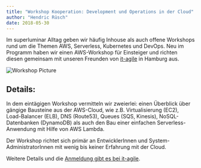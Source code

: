 ```yaml
---
title: "Workshop Kooperation: Development und Operations in der Cloud"
author: "Hendric Rüsch"
date: 2018-05-30
---
```


Im superluminar Alltag geben wir häufig Inhouse als auch offene Workshops rund um die Themen AWS, Serverless, Kubernetes und DevOps.
Neu im Programm haben wir einen AWS-Workshop für Einsteiger und richten diesen gemeinsam mit unseren Freunden von [it-agile](https://it-agile.de) in Hamburg aus.

![Workshop Picture](img/workshop-pic.jpg)


## Details:

In dem eintägigen Workshop vermitteln wir zweierlei: einen Überblick über gängige Bausteine aus der AWS-Cloud, wie z.B. Virtualisierung (EC2), Load-Balancer (ELB), DNS (Route53), Queues (SQS, Kinesis), NoSQL-Datenbanken (DynamoDB) als auch
den Bau einer einfachen Serverless-Anwendung mit Hilfe von AWS Lambda.

Der Workshop richtet sich primär an EntwicklerInnen und System-AdministratorInnen mit wenig bis keiner Erfahrung mit der Cloud.

Weitere Details und die [Anmeldung gibt es bei it-agile](https://www.it-agile.de/ausbildung/entwickler/entwicklung-und-betrieb-in-der-cloud/).
